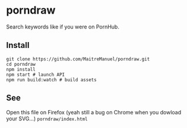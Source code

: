 # porndraw

Search keywords like if you were on PornHub.

## Install

```
git clone https://github.com/MaitreManuel/porndraw.git
cd porndraw
npm install
npm start # launch API
npm run build:watch # build assets
```

## See

Open this file on Firefox (yeah still a bug on Chrome when you dowload your SVG...)
`porndraw/index.html`
